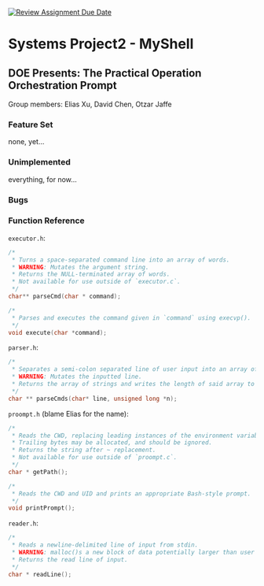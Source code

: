 [![Review Assignment Due Date](https://classroom.github.com/assets/deadline-readme-button-22041afd0340ce965d47ae6ef1cefeee28c7c493a6346c4f15d667ab976d596c.svg)](https://classroom.github.com/a/Tfg6waJb)
# Systems Project2 - MyShell

## DOE Presents: The Practical Operation Orchestration Prompt

Group members: Elias Xu, David Chen, Otzar Jaffe

### Feature Set
none, yet...

### Unimplemented
everything, for now...

### Bugs

### Function Reference
`executor.h`:
```c
/*
 * Turns a space-separated command line into an array of words.
 * WARNING: Mutates the argument string.
 * Returns the NULL-terminated array of words.
 * Not available for use outside of `executor.c`.
 */
char** parseCmd(char * command);

/*
 * Parses and executes the command given in `command` using execvp().
 */
void execute(char *command);
```

`parser.h`:
```c
/*
 * Separates a semi-colon separated line of user input into an array of strings.
 * WARNING: Mutates the inputted line.
 * Returns the array of strings and writes the length of said array to `n`.
 */
char ** parseCmds(char* line, unsigned long *n);
```

`proompt.h` (blame Elias for the name):
```c
/*
 * Reads the CWD, replacing leading instances of the environment variable $HOME with ~.
 * Trailing bytes may be allocated, and should be ignored.
 * Returns the string after ~ replacement.
 * Not available for use outside of `proompt.c`.
 */
char * getPath();

/*
 * Reads the CWD and UID and prints an appropriate Bash-style prompt.
 */
void printPrompt();
```
`reader.h`:
```c
/*
 * Reads a newline-delimited line of input from stdin.
 * WARNING: malloc()s a new block of data potentially larger than user input. Do not forget to free().
 * Returns the read line of input.
 */
char * readLine();
```
